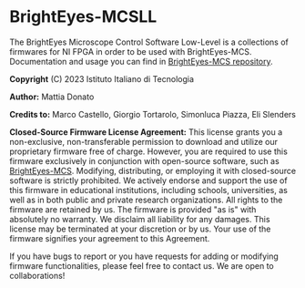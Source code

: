 # BrightEyes-MCSLL
The BrightEyes Microscope Control Software Low-Level is a collections of firmwares for NI FPGA in order to be used with BrightEyes-MCS.
Documentation and usage you can find in [BrightEyes-MCS repository](https://github.com/VicidominiLab/BrightEyes-MCS).

**Copyright** (C) 2023 Istituto Italiano di Tecnologia

**Author:** Mattia Donato

**Credits to:** Marco Castello, Giorgio Tortarolo, Simonluca Piazza, Eli Slenders

**Closed-Source Firmware License Agreement:** This license grants you a non-exclusive, non-transferable permission to download and utilize our proprietary firmware free of charge. However, you are required to use this firmware exclusively in conjunction with open-source software, such as [BrightEyes-MCS](https://github.com/VicidominiLab/BrightEyes-MCS). Modifying, distributing, or employing it with closed-source software is strictly prohibited. We actively endorse and support the use of this firmware in educational institutions, including schools, universities, as well as in both public and private research organizations. All rights to the firmware are retained by us. The firmware is provided "as is" with absolutely no warranty. We disclaim all liability for any damages. This license may be terminated at your discretion or by us. Your use of the firmware signifies your agreement to this Agreement.

If you have bugs to report or you have requests for adding or modifying firmware functionalities, please feel free to contact us. We are open to collaborations!

